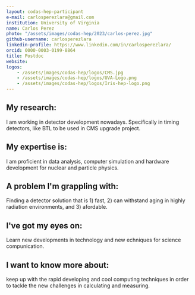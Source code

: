 ```yaml
---
layout: codas-hep-participant
e-mail: carlosperezlara@gmail.com
institution: University of Virginia
name: Carlos Perez
photo: "/assets/images/codas-hep/2023/carlos-perez.jpg"
github-username: carlosperezlara
linkedin-profile: https://www.linkedin.com/in/carlosperezlara/
orcid: 0000-0003-0199-8864
title: Postdoc
website:
logos:
    - /assets/images/codas-hep/logos/CMS.jpg
    - /assets/images/codas-hep/logos/UVA-Logo.png
    - /assets/images/codas-hep/logos/Iris-hep-logo.png
---
```


## My research:
I am working in detector development nowadays. Specifically in timing detectors, like BTL to be used in CMS upgrade project.

## My expertise is:
I am proficient in data analysis, computer simulation and hardware development for nuclear and particle physics.

## A problem I'm grappling with:
Finding a detector solution that is 1) fast, 2) can withstand aging in highly radiation environments, and 3) afordable.

## I've got my eyes on:
Learn new developments in technology and new echniques for science compunication.

## I want to know more about:
keep up with the rapid developing and cool computing techniques in order to tackle the new challenges in calculating and measuring.

